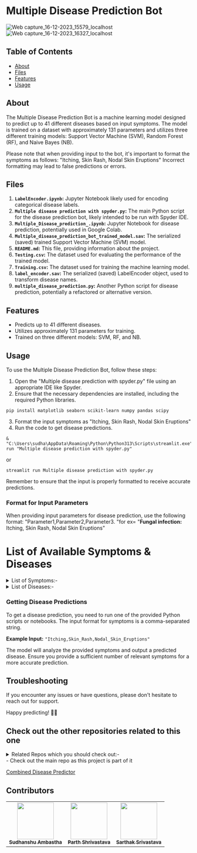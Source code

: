 # Multiple Disease Prediction Bot

![Web capture_16-12-2023_15579_localhost](https://github.com/Sudhanshu-Ambastha/Google-background/assets/135802131/22a87cc6-fc4d-4ed5-832d-dd8d9d230f94)
![Web capture_16-12-2023_16327_localhost](https://github.com/Sudhanshu-Ambastha/Google-background/assets/135802131/5a297e58-7ead-4407-8116-bdfff8585079)

## Table of Contents

- [About](#about)
- [Files](#files)
- [Features](#features)
- [Usage](#usage)

## About

The Multiple Disease Prediction Bot is a machine learning model designed to predict up to 41 different diseases based on input symptoms. The model is trained on a dataset with approximately 131 parameters and utilizes three different training models: Support Vector Machine (SVM), Random Forest (RF), and Naive Bayes (NB).

Please note that when providing input to the bot, it's important to format the symptoms as follows: "Itching, Skin Rash, Nodal Skin Eruptions" Incorrect formatting may lead to false predictions or errors.

## Files

1.  **`LabelEncoder.ipynb`:** Jupyter Notebook likely used for encoding categorical disease labels.
2.  **`Multiple disease prediction with spyder.py`:** The main Python script for the disease prediction bot, likely intended to be run with Spyder IDE.
3.  **`Multiple_Disease_prediction_.ipynb`:** Jupyter Notebook for disease prediction, potentially used in Google Colab.
4.  **`Multiple_disease_prediction_bot_trained_model.sav`:** The serialized (saved) trained Support Vector Machine (SVM) model.
5.  **`README.md`:** This file, providing information about the project.
6.  **`Testing.csv`:** The dataset used for evaluating the performance of the trained model.
7.  **`Training.csv`:** The dataset used for training the machine learning model.
8.  **`label_encoder.sav`:** The serialized (saved) LabelEncoder object, used to transform disease names.
9.  **`multiple_disease_prediction.py`:** Another Python script for disease prediction, potentially a refactored or alternative version.

## Features

- Predicts up to 41 different diseases.
- Utilizes approximately 131 parameters for training.
- Trained on three different models: SVM, RF, and NB.

## Usage

To use the Multiple Disease Prediction Bot, follow these steps:

1. Open the "Multiple disease prediction with spyder.py" file using an appropriate IDE like Spyder.
2. Ensure that the necessary dependencies are installed, including the required Python libraries.
```
pip install matplotlib seaborn scikit-learn numpy pandas scipy
```
3. Format the input symptoms as "Itching, Skin Rash, Nodal Skin Eruptions"
4. Run the code to get disease predictions.
```
& "C:\Users\sudha\AppData\Roaming\Python\Python313\Scripts\streamlit.exe" run "Multiple disease prediction with spyder.py"
```
or
```
streamlit run Multiple disease prediction with spyder.py
```

Remember to ensure that the input is properly formatted to receive accurate predictions.

### Format for Input Parameters

When providing input parameters for disease prediction, use the following format: "Parameter1,Parameter2,Parameter3.
"for ex= "**Fungal infection:** Itching, Skin Rash, Nodal Skin Eruptions"

# List of Available Symptoms & Diseases
<details>
<summary>List of Symptoms:-</summary>

|A|B|C|D|E|
|---|---|---|---|---|
|Abnormal_Menstruation|Bladder_Discomfort|Chest_Pain|Dark_Urine|Enlarged_Thyroid|  
|Abdominal_Pain|Belly_Pain|Chills|Dehydration|Excessive_Hunger| 
|Acidity|Blurred_And_Distorted_Vision|Cold_Hands_and_Feets|Depression|Extra_Marital_Contacts|
|Acute_Liver_Failure|Bloody_Stool|Coma|Diarrhoea|
|Altered_Sensorium|Back_Pain|Constipation|Dizziness| 
|Anxiety|Breathlessness|Congestion|Drying_and_Tingling_Lips| 
||Belly_Pain|Continuous_Sneezing|Dischromic|  
||Brittle_Nails|Continuous_Feel_of_Urine|Distention_Of_Abdomen|
||Blackheads|Cough|
||Bruising|Cramps|
||Blister 
||Burning_Micturition| 
||Blood_In-Sputum|

|F|H|I|J|K|L|
|---|---|---|---|---|---|
|Fast_Heart_Rate|High_Fever|Irregular_Sugar_Level|Joint_Pain|Knee_Pain|Lack_of_Concentration|  
|Fatigue|Headache|Increased_Appetite |||Lethargy|  
|Fluid_Overload|Hip_Joint_Painlurred_And_Distorted_Vision|Increased_Urination|||Loss_of_Appetite|
|Foul_Smell_of_Urine|History_of_Alcohol_Consumption|Indigestion|||Loss_of_Balance|
|Family-History||Inflammatory_Nails |||Loss_of_Smell|
|||Internal_Itching|| 
|||Irritability||  
|||Irritation_in_Anus||
|||Itching|

|M|N|O|P|R|S|
|---|---|---|---|---|---|
|Muscle_Wasting|Nausea|Obesity|Phlegm|Redness_Of_Eyes|Slurred_Speech| 
|Malaise|Neck_Pain||Pain_Behind_The_Eyes|Red_Sore_Around_Nose|Sweating| 
|Metallic_Taste|Nodal_Skin_Eruptions||Patches_In_Throat|Red_Spots_Over_Body|Sunken_Eyes|
|Mild_Fever|||Pain_During_Bowel_Movements|Restlessness|Scurring|
|Mood_Swings|||Pain_in_Anal_Region|Runny_Nose|Shivering|  
|Movement_Stiffness|||Painful_Walking|Rusty_Sputum|Silver_Like_Dusting|  
|Muscle_Pain|||Palpitations|Receiving_blood_transfusion|Sinus_Pressure| 
|Muscle_Weakness|||Polyuria|Receiving_Unterile_Injections|Skin_Peeling|
|Muscular_Stiffness|||Prominent_Veins_on_Calf||Skin_Rash|
|Mucoid_Sputum|||Puffy_Face_and_Eyes||Small_Dents_in_Nails|  
||||Pus_Filled_Pimples||Spinning_Movements|
||||Patches||Spotting_Urination|
||||Palpitations||Stiff_Neck|
||||||Stomach_Pain|     
||||||Stomach_Bleeding| 
||||||Swelling_Joints| 
||||||Swelling_of_Stomach|  
||||||Swollen_Legs| 
||||||Swollen_Blood_Vessels| 
||||||Swollen_Extremities| 
||||||Swollen_Lymph_Nodes| 

|T|U|V|W|Y|
|---|---|---|---|---|
|Throat_Irritation|Ulcers_on_Tongue|Vomiting|Watering_From_Eyes|Yellow_Crust_Ooze|  
|Toxic_Look_(Typhos)|Unsteadiness|Visual-Disturbances|Weakness_in_Limbs|Yellow_Urine| 
||||Weight_Gain|Yellowing_of_Eyes |
||||Weight_Loss|Yellowish_Skin |
||||weakness_of_one_body_side||
</details>
<details>
<summary>List of Diseases:-</summary>
    
| Column 1                   | Column 2                   | Column 3               | Column 4                   | Column 5               |
|----------------------------|----------------------------|------------------------|----------------------------|------------------------|
| Fungal infection           | Jaundice                   | Heart attack           | Arthritis                  | GERD                   |
| Hepatitis C                | Malaria                    | Varicose veins         | Paroymsal Positional Vertigo | Diabetes             |
| Hepatitis E                | Pneumonia                  | Gastroenteritis        | Acne                       | Heart Disease          |
| Alcoholic hepatitis        | Dengue                     | Bronchial Asthma       | Urinary tract infection    | Chronic cholestasis    |
| Tuberculosis               | Typhoid                    | Hypoglycemia           | Psoriasis                  | Drug Reaction          |
| Common Cold                | Hypothyroidism             | Osteoarthristis        | Hepatitis D                | Peptic ulcer disease   |
| Chicken pox                | Hyperthyroidism            | Migraine               | Hepatitis B                | AIDS                   |
| Dimorphic hemmorhoids(piles)| Hypertension              | Paralysis (brain hemorrhage) | Allergy              | Hepatitis A            |
| Impetigo                   |                            |                        |                            |                        |
</details>

### Getting Disease Predictions

To get a disease prediction, you need to run one of the provided Python scripts or notebooks. The input format for symptoms is a comma-separated string.

**Example Input:** `"Itching,Skin_Rash,Nodal_Skin_Eruptions"`

The model will analyze the provided symptoms and output a predicted disease. Ensure you provide a sufficient number of relevant symptoms for a more accurate prediction.

## Troubleshooting
If you encounter any issues or have questions, please don't hesitate to reach out for support.

Happy predicting! 🤖💙

## Check out the other repositories related to this one
<details>
<summary>Related Repos which you should check out:-</summary>

![Web capture_16-12-2023_162935_localhost](https://github.com/Sudhanshu-Ambastha/Google-background/assets/135802131/b33c540d-9cb2-410c-b83c-37b99be726de)  
- [Diabetes Prediction Bot](https://github.com/Sudhanshu-Ambastha/Diabetes-Prediction-Bot)

![Web capture_16-12-2023_162351_localhost](https://github.com/Sudhanshu-Ambastha/Google-background/assets/135802131/10dc50a7-ac7d-4972-bf52-736f448a6ca4)  
- [Heart Disease Prediction Bot](https://github.com/Sudhanshu-Ambastha/Heart-Disease-Prediction-Bot)

</details>
- Check out the main repo as this project is part of it

[Combined Disease Predictor](https://github.com/Sudhanshu-Ambastha/Combined-Disease-Prediction-Bot)

## Contributors
<table>
    <tr>
        <td align="center">
        <a href="http://github.com/Sudhanshu-Ambastha">
            <img src="https://avatars.githubusercontent.com/u/135802131?v=4" width="100px;" alt=""/>
            <br />
            <sub><b>Sudhanshu Ambastha </b></sub>
        </a>
        <br />
    </td>
    <td align="center">
        <a href="https://github.com/Vishwas567917">
            <img src="https://avatars.githubusercontent.com/u/139749696?s=100&v=4" width="100px;" alt=""/>
            <br />
            <sub><b>Parth Shrivastava</b></sub>
        </a>
        <br />
    </td>
    <td align="center">
        <a href="https://github.com/Sarthak966829">
            <img src="https://avatars.githubusercontent.com/u/139750289?s=100&v=4" width="100px;" alt=""/>
            <br />
            <sub><b>Sarthak Srivastava</b></sub>
        </a>
        <br />
    </td>
    </tr>
</table>
